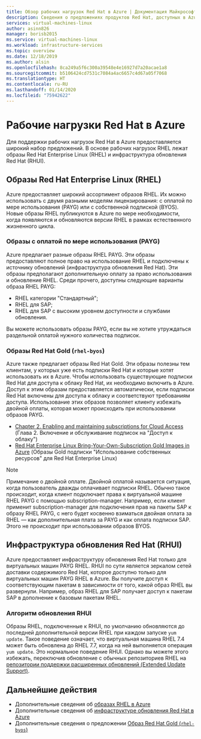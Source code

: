 ```yaml
---
title: Обзор рабочих нагрузок Red Hat в Azure | Документация Майкрософт
description: Сведения о предложениях продуктов Red Hat, доступных в Azure
services: virtual-machines-linux
author: asinn826
manager: borisb2015
ms.service: virtual-machines-linux
ms.workload: infrastructure-services
ms.topic: overview
ms.date: 12/18/2019
ms.author: alsin
ms.openlocfilehash: 8ca249a5f6c300a39548e4e16927d7a20acae1a8
ms.sourcegitcommit: b5106424cd7531c7084a4ac6657c4d67a05f7068
ms.translationtype: HT
ms.contentlocale: ru-RU
ms.lasthandoff: 01/14/2020
ms.locfileid: "75942622"
---
```

# <a name="red-hat-workloads-on-azure"></a>Рабочие нагрузки Red Hat в Azure
Для поддержки рабочих нагрузок Red Hat в Azure предоставляется широкий набор предложений. В основе рабочих нагрузок RHEL лежат образы Red Hat Enterprise Linux (RHEL) и инфраструктура обновления Red Hat (RHUI).

## <a name="red-hat-enterprise-linux-rhel-images"></a>Образы Red Hat Enterprise Linux (RHEL)
Azure предоставляет широкий ассортимент образов RHEL. Их можно использовать с двумя разными моделям лицензирования: с оплатой по мере использования (PAYG) или с собственной подпиской (BYOS). Новые образы RHEL публикуются в Azure по мере необходимости, когда появляются и обновляются версии RHEL в рамках естественного жизненного цикла.

### <a name="pay-as-you-go-payg-images"></a>Образы с оплатой по мере использования (PAYG)
Azure предлагает разные образы RHEL PAYG. Эти образы предоставляют полное право на использование RHEL и подключены к источнику обновлений (инфраструктура обновления Red Hat). Эти образы предполагают дополнительную оплату за право использования и обновление RHEL. Среди прочего, доступны следующие варианты образа RHEL PAYG:
* RHEL категории "Стандартный";
* RHEL для SAP;
* RHEL для SAP с высоким уровнем доступности и службами обновления.

Вы можете использовать образы PAYG, если вы не хотите утруждаться раздельной оплатой нужного количества подписок.

### <a name="red-hat-gold-images-rhel-byos"></a>Образы Red Hat Gold (`rhel-byos`)
Azure также предлагает образы Red Hat Gold. Эти образы полезны тем клиентам, у которых уже есть подписки Red Hat и которые хотят использовать их в Azure. Чтобы использовать существующие подписки Red Hat для доступа к облаку Red Hat, их необходимо включить в Azure. Доступ к этим образам предоставляется автоматически, если подписки Red Hat включены для доступа к облаку и соответствуют требованиям доступа. Использование этих образов позволяет клиенту избежать двойной оплаты, которая может происходить при использовании образов PAYG.
* [Chapter 2. Enabling and maintaining subscriptions for Cloud Access](https://access.redhat.com/documentation/en-us/red_hat_subscription_management/1/html/red_hat_cloud_access_reference_guide/con-enable-subs) (Глава 2. Включение и обслуживание подписок на "Доступ к облаку")
* [Red Hat Enterprise Linux Bring-Your-Own-Subscription Gold Images in Azure](./byos.md) (Образы Gold подписки "Использование собственных ресурсов" для Red Hat Enterprise Linux)

> [!NOTE]
> Примечание о двойной оплате. Двойной оплатой называется ситуация, когда пользователь дважды оплачивает подписки RHEL. Обычно такое происходит, когда клиент подключает права к виртуальной машине RHEL PAYG с помощью subscription-manager. Например, если клиент применит subscription-manager для подключения прав на пакеты SAP к образу RHEL PAYG, с него будет косвенно взиматься двойная оплата за RHEL — как дополнительная плата за PAYG и как оплата подписки SAP. Этого не происходит при использовании образов BYOS.

## <a name="red-hat-update-infrastructure-rhui"></a>Инфраструктура обновления Red Hat (RHUI)
Azure предоставляет инфраструктуру обновления Red Hat только для виртуальных машин PAYG RHEL. RHUI по сути является зеркалом сетей доставки содержимого Red Hat, которое доступно только для виртуальных машин PAYG RHEL в Azure. Вы получите доступ к соответствующим пакетам в зависимости от того, какой образ RHEL вы развернули. Например, образ RHEL для SAP получает доступ к пакетам SAP в дополнение к базовым пакетам RHEL.

### <a name="rhui-update-behavior"></a>Алгоритм обновления RHUI
Образы RHEL, подключенные к RHUI, по умолчанию обновляются до последней дополнительной версии RHEL при каждом запуске `yum update`. Такое поведение означает, что виртуальная машина RHEL 7.4 может быть обновлена до RHEL 7.7, когда на ней выполняется операция `yum update`. Это нормальное поведение RHUI. Однако вы можете этого избежать, переключив обновление с обычных репозиториев RHEL на [репозитории поддержки расширенных обновлений (Extended Update Support)](./redhat-rhui.md#rhel-eus-and-version-locking-rhel-vms).

## <a name="next-steps"></a>Дальнейшие действия
* Дополнительные сведения об [образах RHEL в Azure](./redhat-images.md)
* Дополнительные сведения об [инфраструктуре обновления Red Hat в Azure](./redhat-rhui.md)
* Дополнительные сведения о предложении [Образ Red Hat Gold (`rhel-byos`)](./byos.md)
